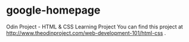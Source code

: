 # google-homepage
Odin Project - HTML &amp; CSS Learning Project
You can find this project at http://www.theodinproject.com/web-development-101/html-css .
